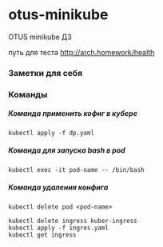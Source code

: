 # otus-minikube
OTUS minikube ДЗ

путь для теста
http://arch.homework/health

### Заметки для себя

### Команды

##### Команда _применить кофиг в кубере_
```shell
kubectl apply -f dp.yaml
```

##### Команда для запуска bash в pod
```shell
kubectl exec -it pod-name -- /bin/bash
```

##### Команда удаления конфига
```shell
kubectl delete pod <pod-name>
```

```shell
kubectl delete ingress kuber-ingress
kubectl apply -f ingres.yaml
kubectl get ingress
```